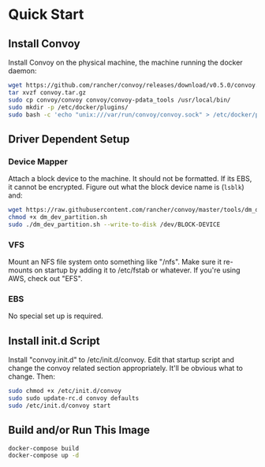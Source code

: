 # Quick Start

## Install Convoy

Install Convoy on the physical machine, the machine running the docker daemon:

```bash
wget https://github.com/rancher/convoy/releases/download/v0.5.0/convoy.tar.gz
tar xvzf convoy.tar.gz
sudo cp convoy/convoy convoy/convoy-pdata_tools /usr/local/bin/
sudo mkdir -p /etc/docker/plugins/
sudo bash -c 'echo "unix:///var/run/convoy/convoy.sock" > /etc/docker/plugins/convoy.spec'
```

## Driver Dependent Setup

### Device Mapper

Attach a block device to the machine.  It should not be formatted.  If its EBS, it cannot be encrypted.
Figure out what the block device name is (`lsblk`) and:

```bash
wget https://raw.githubusercontent.com/rancher/convoy/master/tools/dm_dev_partition.sh
chmod +x dm_dev_partition.sh
sudo ./dm_dev_partition.sh --write-to-disk /dev/BLOCK-DEVICE
```

### VFS

Mount an NFS file system onto something like "/nfs".  Make sure it re-mounts on startup by adding
it to /etc/fstab or whatever.  If you're using AWS, check out "EFS".

### EBS

No special set up is required.

## Install init.d Script

Install "convoy.init.d" to /etc/init.d/convoy.  Edit that startup script and change the convoy related
section appropriately.  It'll be obvious what to change.  Then:

```bash
sudo chmod +x /etc/init.d/convoy
sudo sudo update-rc.d convoy defaults
sudo /etc/init.d/convoy start
```

## Build and/or Run This Image

```bash
docker-compose build
docker-compose up -d
```


